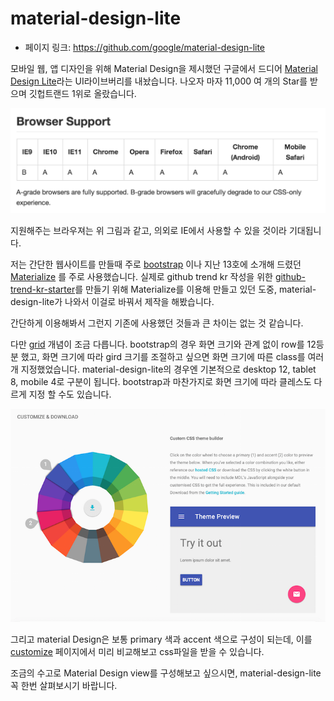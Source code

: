 # material-design-lite

- 페이지 링크: https://github.com/google/material-design-lite

모바일 웹, 앱 디자인을 위해 Material Design을 제시했던 구글에서 드디어  [Material Design Lite](http://www.getmdl.io/)라는 UI라이브버리를 내놨습니다.
나오자 마자 11,000 여 개의 Star를 받으며 깃헙트랜드 1위로 올랐습니다.  

![이미지](../img/019-01-01.png)

지원해주는 브라우져는 위 그림과 같고, 의외로 IE에서 사용할 수 있을 것이라 기대됩니다.

저는 간단한 웹사이트를 만들때 주로 [bootstrap](www.getbootstrap.com/) 이나 지난 13호에 소개해 드렸던 [Materialize](http://materializecss.com/) 를 주로 사용했습니다. 실제로 github trend kr 작성을 위한  [github-trend-kr-starter](http://teamsego.github.io/github-trend-kr-starter/)를 만들기 위해 Materialize를 이용해 만들고 있던 도중, material-design-lite가 나와서 이걸로 바꿔서 제작을 해봤습니다.

간단하게 이용해봐서 그런지 기존에 사용했던 것들과 큰 차이는 없는 것 같습니다.

다만 [grid](http://www.getmdl.io/components/index.html#layout-section/grid) 개념이 조금 다릅니다.
bootstrap의 경우 화면 크기와 관계 없이 row를 12등분 했고, 화면 크기에 따라 gird 크기를 조절하고 싶으면 화면 크기에 따른 class를 여러 개 지정했었습니다.
material-design-lite의 경우엔 기본적으로 desktop 12, tablet 8, mobile 4로 구분이 됩니다. bootstrap과 마찬가지로 화면 크기에 따라 클레스도 다르게 지정 할 수도 있습니다.

![이미지](../img/019-01-02.png)

그리고 material Design은 보통 primary 색과 accent 색으로 구성이 되는데, 이를 [customize](http://www.getmdl.io/customize/index.html) 페이지에서 미리 비교해보고 css파일을 받을 수 있습니다.

조금의 수고로 Material Design view를 구성해보고 싶으시면, material-design-lite 꼭 한번 살펴보시기 바랍니다.
